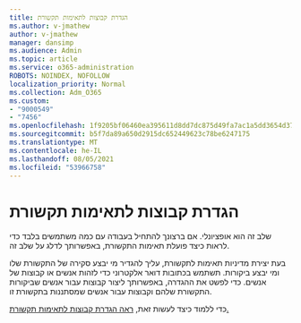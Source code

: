 ```yaml
---
title: הגדרת קבוצות לתאימות תקשורת
ms.author: v-jmathew
author: v-jmathew
manager: dansimp
ms.audience: Admin
ms.topic: article
ms.service: o365-administration
ROBOTS: NOINDEX, NOFOLLOW
localization_priority: Normal
ms.collection: Adm_O365
ms.custom:
- "9000549"
- "7456"
ms.openlocfilehash: 1f9205bf06460ea395611d8dd7dc875d49fa7ac1a5dd3654d372e670fb84e4fa
ms.sourcegitcommit: b5f7da89a650d2915dc652449623c78be6247175
ms.translationtype: MT
ms.contentlocale: he-IL
ms.lasthandoff: 08/05/2021
ms.locfileid: "53966758"
---
```

# <a name="set-up-groups-for-communication-compliance"></a>הגדרת קבוצות לתאימות תקשורת

שלב זה הוא אופציונלי. אם ברצונך להתחיל בעבודה עם כמה משתמשים בלבד כדי לראות כיצד פועלת תאימות התקשורת, באפשרותך לדלג על שלב זה.  
  
בעת יצירת מדיניות תאימות לתקשורת, עליך להגדיר מי יבצע סקירה של התקשורת שלו ומי יבצע ביקורות. תשתמש בכתובות דואר אלקטרוני כדי לזהות אנשים או קבוצות של אנשים. כדי לפשט את ההגדרה, באפשרותך ליצור קבוצות עבור אנשים שביקורות התקשורת שלהם וקבוצות עבור אנשים שמסתננות בתקשורת זו.  
  
כדי ללמוד כיצד לעשות זאת, [ראה הגדרת קבוצות לתאימות תקשורת.](https://go.microsoft.com/fwlink/?linkid=2129594)
